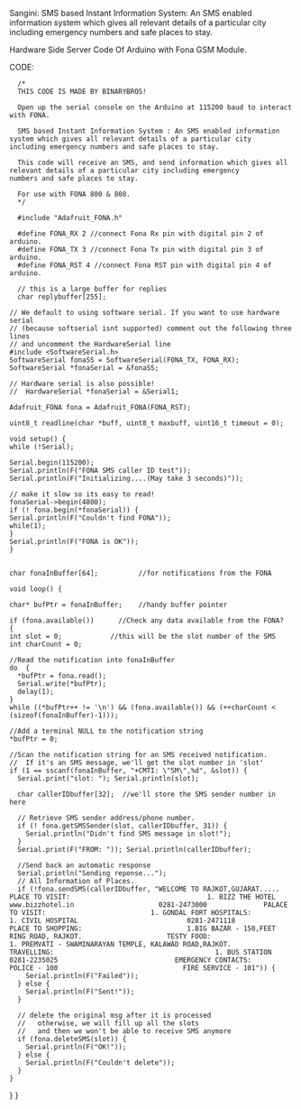 Sangini:
SMS based Instant Information System: An SMS enabled information system which gives all relevant details of a particular city including emergency numbers and safe places to stay. 

Hardware Side Server Code Of Arduino with Fona GSM Module.

CODE:

      /*
      THIS CODE IS MADE BY BINARYBROS!
      
      Open up the serial console on the Arduino at 115200 baud to interact with FONA.
      
      SMS based Instant Information System : An SMS enabled information system which gives all relevant details of a particular city        including emergency numbers and safe places to stay. 
      
      This code will receive an SMS, and send information which gives all relevant details of a particular city including emergency         numbers and safe places to stay.
      
      For use with FONA 800 & 808.
      */
      
      #include "Adafruit_FONA.h"
      
      #define FONA_RX 2 //connect Fona Rx pin with digital pin 2 of arduino.
      #define FONA_TX 3 //connect Fona Tx pin with digital pin 3 of arduino.
      #define FONA_RST 4 //connect Fona RST pin with digital pin 4 of arduino.
      
      // this is a large buffer for replies
      char replybuffer[255];

    // We default to using software serial. If you want to use hardware serial
    // (because softserial isnt supported) comment out the following three lines 
    // and uncomment the HardwareSerial line
    #include <SoftwareSerial.h>
    SoftwareSerial fonaSS = SoftwareSerial(FONA_TX, FONA_RX);
    SoftwareSerial *fonaSerial = &fonaSS;

    // Hardware serial is also possible!
    //  HardwareSerial *fonaSerial = &Serial1;

    Adafruit_FONA fona = Adafruit_FONA(FONA_RST);

    uint8_t readline(char *buff, uint8_t maxbuff, uint16_t timeout = 0);

    void setup() {
    while (!Serial);

    Serial.begin(115200);
    Serial.println(F("FONA SMS caller ID test"));
    Serial.println(F("Initializing....(May take 3 seconds)"));

    // make it slow so its easy to read!
    fonaSerial->begin(4800);
    if (! fona.begin(*fonaSerial)) {
    Serial.println(F("Couldn't find FONA"));
    while(1);
    }
    Serial.println(F("FONA is OK"));
    }

  
    char fonaInBuffer[64];          //for notifications from the FONA

    void loop() {
  
    char* bufPtr = fonaInBuffer;    //handy buffer pointer
  
    if (fona.available())      //Check any data available from the FONA?
    {
    int slot = 0;            //this will be the slot number of the SMS
    int charCount = 0;
    
    //Read the notification into fonaInBuffer
    do  {
      *bufPtr = fona.read();
      Serial.write(*bufPtr);
      delay(1);
    }
    while ((*bufPtr++ != '\n') && (fona.available()) && (++charCount < (sizeof(fonaInBuffer)-1)));
    
    //Add a terminal NULL to the notification string
    *bufPtr = 0;
    
    //Scan the notification string for an SMS received notification.
    //  If it's an SMS message, we'll get the slot number in 'slot'
    if (1 == sscanf(fonaInBuffer, "+CMTI: \"SM\",%d", &slot)) {
      Serial.print("slot: "); Serial.println(slot);
      
      char callerIDbuffer[32];  //we'll store the SMS sender number in here
      
      // Retrieve SMS sender address/phone number.
      if (! fona.getSMSSender(slot, callerIDbuffer, 31)) {
        Serial.println("Didn't find SMS message in slot!");
      }
      Serial.print(F("FROM: ")); Serial.println(callerIDbuffer);
      
      //Send back an automatic response
      Serial.println("Sending reponse...");
      // All Information of Places.
      if (!fona.sendSMS(callerIDbuffer, "WELCOME TO RAJKOT,GUJARAT.....                                             PLACE TO VISIT:                                  1. BIZZ THE HOTEL                      www.bizzhotel.in                     0281-2473000              PALACE TO VISIT:                          1. GONDAL FORT HOSPITALS:                         1. CIVIL HOSPITAL                           0281-2471118                             PLACE TO SHOPPING:                          1.BIG BAZAR - 150,FEET RING ROAD, RAJKOT.                     TESTY FOOD:                               1. PREMVATI - SWAMINARAYAN TEMPLE, KALAWAD ROAD,RAJKOT.                                TRAVELLING:                                        1. BUS STATION 0281-2235025                             EMERGENCY CONTACTS:                     POLICE - 100                               FIRE SERVICE - 101")) {
        Serial.println(F("Failed"));
      } else {
        Serial.println(F("Sent!"));
      }
      
      // delete the original msg after it is processed
      //   otherwise, we will fill up all the slots
      //   and then we won't be able to receive SMS anymore
      if (fona.deleteSMS(slot)) {
        Serial.println(F("OK!"));
      } else {
        Serial.println(F("Couldn't delete"));
      }
    }
  }
}
